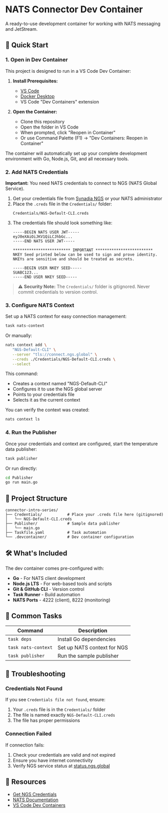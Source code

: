 # NATS Connector Dev Container

A ready-to-use development container for working with NATS messaging and JetStream.

## 🚀 Quick Start

### 1. Open in Dev Container

This project is designed to run in a VS Code Dev Container:

1. **Install Prerequisites:**
   - [VS Code](https://code.visualstudio.com/)
   - [Docker Desktop](https://www.docker.com/products/docker-desktop)
   - VS Code "Dev Containers" extension

2. **Open the Container:**
   - Clone this repository
   - Open the folder in VS Code
   - When prompted, click "Reopen in Container"
   - Or use Command Palette (F1) → "Dev Containers: Reopen in Container"

The container will automatically set up your complete development environment with Go, Node.js, Git, and all necessary tools.

### 2. Add NATS Credentials

**Important:** You need NATS credentials to connect to NGS (NATS Global Service).

1. Get your credentials file from [Synadia NGS](https://app.ngs.global/) or your NATS administrator
2. Place the `.creds` file in the `Credentials/` folder:
   ```
   Credentials/NGS-Default-CLI.creds
   ```
3. The credentials file should look something like:
   ```
   -----BEGIN NATS USER JWT-----
   eyJ0eXAiOiJKV1QiLCJhbGc...
   -----END NATS USER JWT-----

   ************************* IMPORTANT *************************
   NKEY Seed printed below can be used to sign and prove identity.
   NKEYs are sensitive and should be treated as secrets.

   -----BEGIN USER NKEY SEED-----
   SUABC123...
   -----END USER NKEY SEED-----
   ```

> ⚠️ **Security Note:** The `Credentials/` folder is gitignored. Never commit credentials to version control.

### 3. Configure NATS Context

Set up a NATS context for easy connection management:

```bash
task nats-context
```

Or manually:
```bash
nats context add \
   "NGS-Default-CLI" \
   --server "tls://connect.ngs.global" \
   --creds ./Credentials/NGS-Default-CLI.creds \
   --select
```

This command:
- Creates a context named "NGS-Default-CLI"
- Configures it to use the NGS global server
- Points to your credentials file
- Selects it as the current context

You can verify the context was created:
```bash
nats context ls
```

### 4. Run the Publisher

Once your credentials and context are configured, start the temperature data publisher:

```bash
task publisher
```

Or run directly:
```bash
cd Publisher
go run main.go
```

## 📁 Project Structure

```
connector-intro-series/
├── Credentials/           # Place your .creds file here (gitignored)
│   └── NGS-Default-CLI.creds
├── Publisher/             # Sample data publisher
│   └── main.go
├── Taskfile.yaml          # Task automation
└── .devcontainer/         # Dev container configuration
```

## 🛠️ What's Included

The dev container comes pre-configured with:
- **Go** - For NATS client development
- **Node.js LTS** - For web-based tools and scripts
- **Git & GitHub CLI** - Version control
- **Task Runner** - Build automation
- **NATS Ports** - 4222 (client), 8222 (monitoring)

## 📝 Common Tasks

| Command | Description |
|---------|-------------|
| `task deps` | Install Go dependencies |
| `task nats-context` | Set up NATS context for NGS |
| `task publisher` | Run the sample publisher |

## 🔧 Troubleshooting

### Credentials Not Found
If you see `Credentials file not found`, ensure:
1. Your `.creds` file is in the `Credentials/` folder
2. The file is named exactly `NGS-Default-CLI.creds`
3. The file has proper permissions

### Connection Failed
If connection fails:
1. Check your credentials are valid and not expired
2. Ensure you have internet connectivity
3. Verify NGS service status at [status.ngs.global](https://status.ngs.global)

## 🔗 Resources

- [Get NGS Credentials](https://app.ngs.global/)
- [NATS Documentation](https://docs.nats.io/)
- [VS Code Dev Containers](https://code.visualstudio.com/docs/devcontainers/containers)